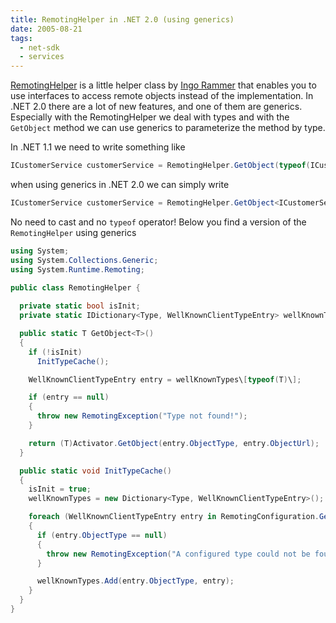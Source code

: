 ```yaml
---
title: RemotingHelper in .NET 2.0 (using generics)
date: 2005-08-21
tags: 
  - net-sdk
  - services
---
```


[RemotingHelper](http://www.thinktecture.com/Resources/RemotingFAQ/USEINTERFACESWITHCONFIGFILES.html) is a little helper class by [Ingo Rammer](http://www.thinktecture.com/staff/ingo/default.html) that enables you to use interfaces to access remote objects instead of the implementation. In .NET 2.0 there are a lot of new features, and one of them are generics. Especially with the RemotingHelper we deal with types and with the `GetObject` method we can use generics to parameterize the method by type.

In .NET 1.1 we need to write something like

```csharp
ICustomerService customerService = RemotingHelper.GetObject(typeof(ICustomerService)) as ICustomerService;
```

when using generics in .NET 2.0 we can simply write

```csharp
ICustomerService customerService = RemotingHelper.GetObject<ICustomerService>();
```

No need to cast and no `typeof` operator! Below you find a version of the `RemotingHelper` using generics

```csharp
using System; 
using System.Collections.Generic; 
using System.Runtime.Remoting;

public class RemotingHelper { 
  
  private static bool isInit; 
  private static IDictionary<Type, WellKnownClientTypeEntry> wellKnownTypes;

  public static T GetObject<T>() 
  { 
    if (!isInit) 
      InitTypeCache();

    WellKnownClientTypeEntry entry = wellKnownTypes\[typeof(T)\];

    if (entry == null) 
    { 
      throw new RemotingException("Type not found!"); 
    }

    return (T)Activator.GetObject(entry.ObjectType, entry.ObjectUrl); 
  }

  public static void InitTypeCache() 
  { 
    isInit = true; 
    wellKnownTypes = new Dictionary<Type, WellKnownClientTypeEntry>();

    foreach (WellKnownClientTypeEntry entry in RemotingConfiguration.GetRegisteredWellKnownClientTypes()) 
    { 
      if (entry.ObjectType == null) 
      { 
        throw new RemotingException("A configured type could not be found. Please check spelling"); 
      }

      wellKnownTypes.Add(entry.ObjectType, entry); 
    } 
  } 
} 
```
